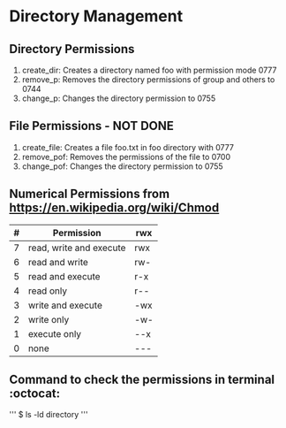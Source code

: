 # Directory Management

## Directory Permissions
  1. create_dir: Creates a directory named foo with permission mode 0777
  2. remove_p: Removes the directory permissions of group and others to 0744
  3. change_p: Changes the directory permission to 0755

## File Permissions - NOT DONE
  1. create_file: Creates a file foo.txt in foo directory with 0777
  2. remove_pof: Removes the permissions of the file to 0700
  3. change_pof: Changes the directory permission to 0755

## Numerical Permissions from https://en.wikipedia.org/wiki/Chmod
\# | Permission | rwx
---|------------|----
7 | read, write and execute | rwx
6 | read and write | rw-
5 | read and execute | r-x
4 | read only | r--
3 | write and execute | -wx
2 | write only | -w-
1 | execute only | --x
0 | none | ---

## Command to check the permissions in terminal :octocat:
'''
$ ls -ld directory
'''
